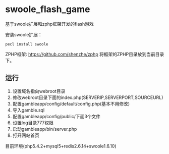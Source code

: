 swoole_flash_game
=================

基于swoole扩展和zphp框架开发的flash游戏

安装swoole扩展：
```shell
pecl install swoole
```

ZPHP框架: <https://github.com/shenzhe/zphp>
将框架的ZPHP目录放到当前目录下。

运行
-----
1. 设置域名指向webroot目录
2. 修改webroot目录下面的index.php(SERVERIP,SERVERPORT,SOURCEURL)
3. 配置gambleapp/config/default/config.php(基本不用修改)
4. 导入gamble.sql
5. 配置gambleapp/config/public/下面3个文件
6. 设置log目录777权限
7. 启动gambleapp/bin/server.php
8. 打开网站首页

目前环境(php5.4.2+mysql5+redis2.6.14+swoole1.6.10)
